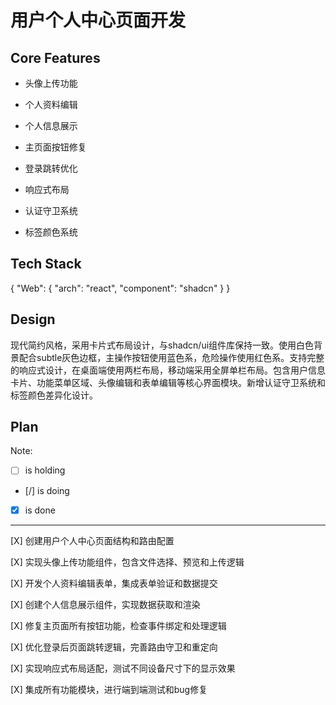 # 用户个人中心页面开发

## Core Features

- 头像上传功能

- 个人资料编辑

- 个人信息展示

- 主页面按钮修复

- 登录跳转优化

- 响应式布局

- 认证守卫系统

- 标签颜色系统

## Tech Stack

{
  "Web": {
    "arch": "react",
    "component": "shadcn"
  }
}

## Design

现代简约风格，采用卡片式布局设计，与shadcn/ui组件库保持一致。使用白色背景配合subtle灰色边框，主操作按钮使用蓝色系，危险操作使用红色系。支持完整的响应式设计，在桌面端使用两栏布局，移动端采用全屏单栏布局。包含用户信息卡片、功能菜单区域、头像编辑和表单编辑等核心界面模块。新增认证守卫系统和标签颜色差异化设计。

## Plan

Note: 

- [ ] is holding
- [/] is doing
- [X] is done

---

[X] 创建用户个人中心页面结构和路由配置

[X] 实现头像上传功能组件，包含文件选择、预览和上传逻辑

[X] 开发个人资料编辑表单，集成表单验证和数据提交

[X] 创建个人信息展示组件，实现数据获取和渲染

[X] 修复主页面所有按钮功能，检查事件绑定和处理逻辑

[X] 优化登录后页面跳转逻辑，完善路由守卫和重定向

[X] 实现响应式布局适配，测试不同设备尺寸下的显示效果

[X] 集成所有功能模块，进行端到端测试和bug修复
